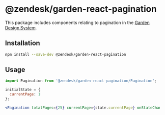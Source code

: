 # @zendesk/garden-react-pagination

This package includes components relating to pagination in the
[Garden Design System](http://zendeskgarden.github.io/).

## Installation

```sh
npm install --save-dev @zendesk/garden-react-pagination
```

## Usage

```jsx static
import Pagination from '@zendesk/garden-react-pagination/Pagination';

initialState = {
  currentPage: 1
};

<Pagination totalPages={25} currentPage={state.currentPage} onStateChange={setState} />;
```
